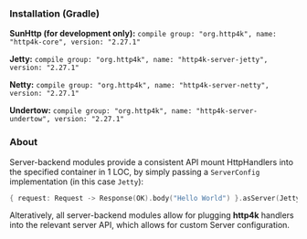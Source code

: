 ### Installation (Gradle)
**SunHttp (for development only):** ```compile group: "org.http4k", name: "http4k-core", version: "2.27.1"```

**Jetty:** ```compile group: "org.http4k", name: "http4k-server-jetty", version: "2.27.1"```

**Netty:** ```compile group: "org.http4k", name: "http4k-server-netty", version: "2.27.1"```

**Undertow:** ```compile group: "org.http4k", name: "http4k-server-undertow", version: "2.27.1"```

### About
Server-backend modules provide a consistent API mount HttpHandlers into the specified container in 1 LOC, by simply passing a `ServerConfig` implementation (in this case `Jetty`):

```kotlin
{ request: Request -> Response(OK).body("Hello World") }.asServer(Jetty(8000)).start().block()
```
Alteratively, all server-backend modules allow for plugging **http4k** handlers into the relevant server API, which allows for custom Server configuration.

